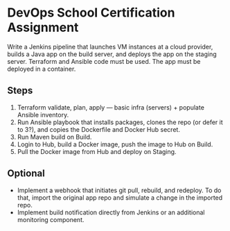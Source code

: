 # DevOps School Certification Assignment

Write a Jenkins pipeline that launches VM instances at a cloud provider, builds a Java app on the build server, and deploys the app on the staging server. Terraform and Ansible code must be used. The app must be deployed in a container.

## Steps

1. Terraform validate, plan, apply — basic infra (servers) + populate Ansible inventory.
2. Run Ansible playbook that installs packages, clones the repo (or defer it to 3?), and copies the Dockerfile and Docker Hub secret.
3. Run Maven build on Build.
4. Login to Hub, build a Docker image, push the image to Hub on Build.
5. Pull the Docker image from Hub and deploy on Staging.

## Optional

- Implement a webhook that initiates git pull, rebuild, and redeploy. To do that, import the original app repo and simulate a change in the imported repo.
- Implement build notification directly from Jenkins or an additional monitoring component.